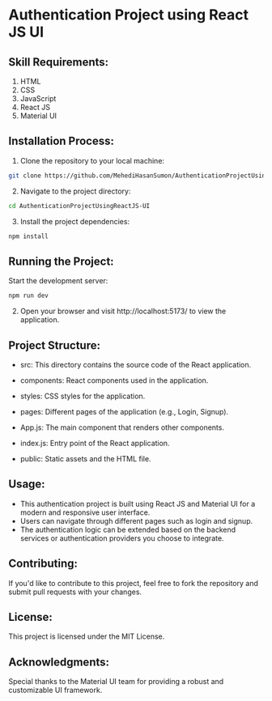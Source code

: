 # Authentication Project using React JS UI

## Skill Requirements:

1. HTML
2. CSS
3. JavaScript
4. React JS
5. Material UI

## Installation Process:

1. Clone the repository to your local machine:

```bash
git clone https://github.com/MehediHasanSumon/AuthenticationProjectUsingReactJS-UI.git
```

2. Navigate to the project directory:

```bash
cd AuthenticationProjectUsingReactJS-UI
```

3. Install the project dependencies:

```bash
npm install
```

## Running the Project:

Start the development server:

```bash
npm run dev
```

2. Open your browser and visit http://localhost:5173/ to view the application.

## Project Structure:

- src: This directory contains the source code of the React application.

- components: React components used in the application.
- styles: CSS styles for the application.
- pages: Different pages of the application (e.g., Login, Signup).
- App.js: The main component that renders other components.
- index.js: Entry point of the React application.
- public: Static assets and the HTML file.

## Usage:

- This authentication project is built using React JS and Material UI for a modern and responsive user interface.
- Users can navigate through different pages such as login and signup.
- The authentication logic can be extended based on the backend services or authentication providers you choose to integrate.

## Contributing:

If you'd like to contribute to this project, feel free to fork the repository and submit pull requests with your changes.

## License:

This project is licensed under the MIT License.

## Acknowledgments:

Special thanks to the Material UI team for providing a robust and customizable UI framework.
